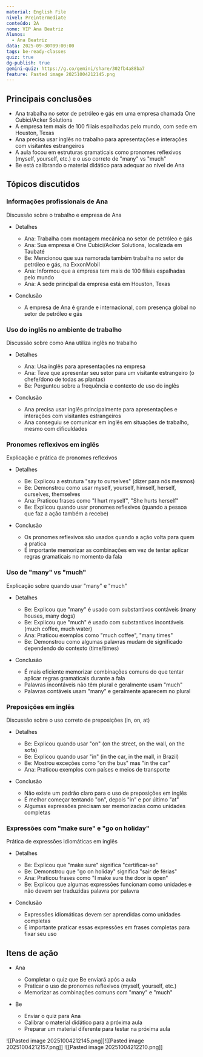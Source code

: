 ```yaml
---
material: English File
nivel: Preintermediate
conteúdo: 2A
nome: VIP Ana Beatriz
Alunos:
  - Ana Beatriz
data: 2025-09-30T09:00:00
tags: be-ready-classes
quiz: true
dg-publish: true
gemini-quiz: https://g.co/gemini/share/302fb4a88ba7
feature: Pasted image 20251004212145.png
---
```

## Principais conclusões

- Ana trabalha no setor de petróleo e gás em uma empresa chamada One Cubici/Acker Solutions
- A empresa tem mais de 100 filiais espalhadas pelo mundo, com sede em Houston, Texas
- Ana precisa usar inglês no trabalho para apresentações e interações com visitantes estrangeiros
- A aula focou em estruturas gramaticais como pronomes reflexivos (myself, yourself, etc.) e o uso correto de "many" vs "much"
- Be está calibrando o material didático para adequar ao nível de Ana

## Tópicos discutidos

### Informações profissionais de Ana

Discussão sobre o trabalho e empresa de Ana

- Detalhes
    
    - Ana: Trabalha com montagem mecânica no setor de petróleo e gás
    - Ana: Sua empresa é One Cubici/Acker Solutions, localizada em Taubaté
    - Be: Mencionou que sua namorada também trabalha no setor de petróleo e gás, na ExxonMobil
    - Ana: Informou que a empresa tem mais de 100 filiais espalhadas pelo mundo
    - Ana: A sede principal da empresa está em Houston, Texas
- Conclusão
    
    - A empresa de Ana é grande e internacional, com presença global no setor de petróleo e gás

### Uso do inglês no ambiente de trabalho

Discussão sobre como Ana utiliza inglês no trabalho

- Detalhes
    
    - Ana: Usa inglês para apresentações na empresa
    - Ana: Teve que apresentar seu setor para um visitante estrangeiro (o chefe/dono de todas as plantas)
    - Be: Perguntou sobre a frequência e contexto de uso do inglês
- Conclusão
    
    - Ana precisa usar inglês principalmente para apresentações e interações com visitantes estrangeiros
    - Ana conseguiu se comunicar em inglês em situações de trabalho, mesmo com dificuldades

### Pronomes reflexivos em inglês

Explicação e prática de pronomes reflexivos

- Detalhes
    
    - Be: Explicou a estrutura "say to ourselves" (dizer para nós mesmos)
    - Be: Demonstrou como usar myself, yourself, himself, herself, ourselves, themselves
    - Ana: Praticou frases como "I hurt myself", "She hurts herself"
    - Be: Explicou quando usar pronomes reflexivos (quando a pessoa que faz a ação também a recebe)
- Conclusão
    
    - Os pronomes reflexivos são usados quando a ação volta para quem a pratica
    - É importante memorizar as combinações em vez de tentar aplicar regras gramaticais no momento da fala

### Uso de "many" vs "much"

Explicação sobre quando usar "many" e "much"

- Detalhes
    
    - Be: Explicou que "many" é usado com substantivos contáveis (many houses, many dogs)
    - Be: Explicou que "much" é usado com substantivos incontáveis (much coffee, much water)
    - Ana: Praticou exemplos como "much coffee", "many times"
    - Be: Demonstrou como algumas palavras mudam de significado dependendo do contexto (time/times)
- Conclusão
    
    - É mais eficiente memorizar combinações comuns do que tentar aplicar regras gramaticais durante a fala
    - Palavras incontáveis não têm plural e geralmente usam "much"
    - Palavras contáveis usam "many" e geralmente aparecem no plural

### Preposições em inglês

Discussão sobre o uso correto de preposições (in, on, at)

- Detalhes
    
    - Be: Explicou quando usar "on" (on the street, on the wall, on the sofa)
    - Be: Explicou quando usar "in" (in the car, in the mall, in Brazil)
    - Be: Mostrou exceções como "on the bus" mas "in the car"
    - Ana: Praticou exemplos com países e meios de transporte
- Conclusão
    
    - Não existe um padrão claro para o uso de preposições em inglês
    - É melhor começar tentando "on", depois "in" e por último "at"
    - Algumas expressões precisam ser memorizadas como unidades completas

### Expressões com "make sure" e "go on holiday"

Prática de expressões idiomáticas em inglês

- Detalhes
    
    - Be: Explicou que "make sure" significa "certificar-se"
    - Be: Demonstrou que "go on holiday" significa "sair de férias"
    - Ana: Praticou frases como "I make sure the door is open"
    - Be: Explicou que algumas expressões funcionam como unidades e não devem ser traduzidas palavra por palavra
- Conclusão
    
    - Expressões idiomáticas devem ser aprendidas como unidades completas
    - É importante praticar essas expressões em frases completas para fixar seu uso

## Itens de ação

- Ana
    
    - Completar o quiz que Be enviará após a aula
    - Praticar o uso de pronomes reflexivos (myself, yourself, etc.)
    - Memorizar as combinações comuns com "many" e "much"
- Be
    
    - Enviar o quiz para Ana
    - Calibrar o material didático para a próxima aula
    - Preparar um material diferente para testar na próxima aula

![[Pasted image 20251004212145.png]]![[Pasted image 20251004212157.png]]
![[Pasted image 20251004212210.png]]